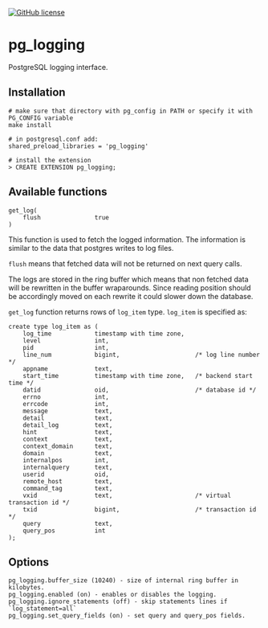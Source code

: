 [![GitHub license](https://img.shields.io/badge/license-PostgreSQL-blue.svg)](https://raw.githubusercontent.com/postgrespro/pg_wait_sampling/master/LICENSE)

pg_logging
=================

PostgreSQL logging interface.

Installation
-------------

	# make sure that directory with pg_config in PATH or specify it with PG_CONFIG variable
	make install

	# in postgresql.conf add:
	shared_preload_libraries = 'pg_logging'

	# install the extension
	> CREATE EXTENSION pg_logging;

Available functions
--------------------

	get_log(
		flush				true
	)

This function is used to fetch the logged information. The information is
similar to the data that postgres writes to log files.

`flush` means that fetched data will not be returned on next query calls.

The logs are stored in the ring buffer which means that non fetched data will
be rewritten in the buffer wraparounds. Since reading position should be
accordingly moved on each rewrite it could slower down the database.

`get_log` function returns rows of `log_item` type. `log_item` is specified as:

	create type log_item as (
		log_time			timestamp with time zone,
		level				int,
		pid					int,
		line_num			bigint,						/* log line number */
		appname				text,
		start_time			timestamp with time zone,	/* backend start time */
		datid				oid,						/* database id */
		errno				int,
		errcode				int,
		message				text,
		detail				text,
		detail_log			text,
		hint				text,
		context				text,
		context_domain		text,
		domain				text,
		internalpos			int,
		internalquery		text,
		userid				oid,
		remote_host			text,
		command_tag			text,
		vxid				text,						/* virtual transaction id */
		txid				bigint,						/* transaction id */
		query				text,
		query_pos			int
	);

Options
---------

	pg_logging.buffer_size (10240) - size of internal ring buffer in kilobytes.
	pg_logging.enabled (on) - enables or disables the logging.
	pg_logging.ignore_statements (off) - skip statements lines if `log_statement=all`
	pg_logging.set_query_fields (on) - set query and query_pos fields.
